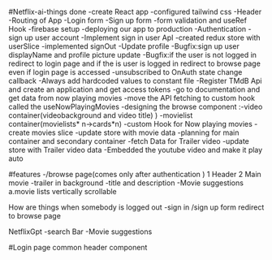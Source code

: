 #Netflix-ai-things done
-create React app
-configured tailwind css
-Header
-Routing of App
-Login form
-Sign up form
-form validation and useRef Hook
-firebase setup
-deploying our app to production
-Authentication -sign up user account
-Implement sign in user ApI
-created redux store with userSlice
-implemented signOut
-Update profile
-Bugfix:sign up user displayName and profile picture update
-Bugfix:if the user is not logged in redirect to login page and if the is user is logged in redirect to browse page even if login page is accessed
-unsubscribed to OnAuth state change callback
-Always add hardcoded values to constant file
-Register TMdB Api and create an application and get access tokens
-go to documentation and get data from now playing movies
-move the API fetching to custom hook called the useNowPlayingMovies
-designing the browse component
:-video container(videobackground and video title) )
-movielist container(movielists* n->cards*n)
-custom Hook for Now playing movies
-create movies slice
-update store with movie data
-planning for main container and secondary container
-fetch Data for Trailer video
-update store with Trailer video data
-Embedded the youtube video and make it play auto

#features
-/browse page(comes only after authentication )
1 Header
2 Main movie
-trailer in background
-title and description
-Movie suggestions
a.movie lists vertically scrollable

How are things when somebody is logged out
-sign in /sign up form redirect to browse page

NetflixGpt
-search Bar
-Movie suggestions

#Login page
common header component

